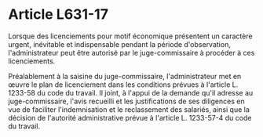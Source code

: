 # Article L631-17

Lorsque des licenciements pour motif économique présentent un caractère urgent, inévitable et indispensable pendant la période d'observation, l'administrateur peut être autorisé par le juge-commissaire à procéder à ces licenciements.

Préalablement à la saisine du juge-commissaire, l'administrateur met en œuvre le plan de licenciement dans les conditions prévues à l'article L. 1233-58 du code du travail. Il joint, à l'appui de la demande qu'il adresse au juge-commissaire, l'avis recueilli et les justifications de ses diligences en vue de faciliter l'indemnisation et le reclassement des salariés, ainsi que la décision de l'autorité administrative prévue à l'article L. 1233-57-4 du code du travail.
